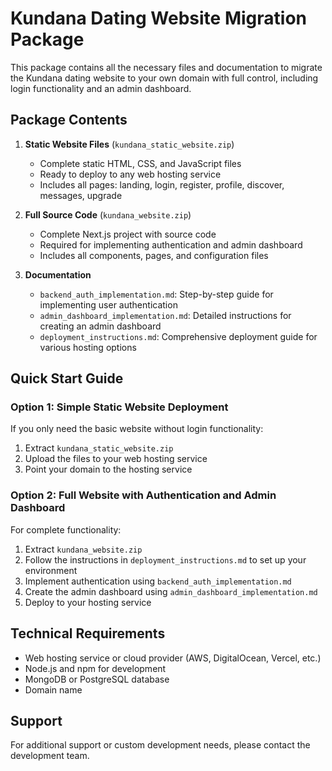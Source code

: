 # Kundana Dating Website Migration Package

This package contains all the necessary files and documentation to migrate the Kundana dating website to your own domain with full control, including login functionality and an admin dashboard.

## Package Contents

1. **Static Website Files** (`kundana_static_website.zip`)
   - Complete static HTML, CSS, and JavaScript files
   - Ready to deploy to any web hosting service
   - Includes all pages: landing, login, register, profile, discover, messages, upgrade

2. **Full Source Code** (`kundana_website.zip`)
   - Complete Next.js project with source code
   - Required for implementing authentication and admin dashboard
   - Includes all components, pages, and configuration files

3. **Documentation**
   - `backend_auth_implementation.md`: Step-by-step guide for implementing user authentication
   - `admin_dashboard_implementation.md`: Detailed instructions for creating an admin dashboard
   - `deployment_instructions.md`: Comprehensive deployment guide for various hosting options

## Quick Start Guide

### Option 1: Simple Static Website Deployment

If you only need the basic website without login functionality:

1. Extract `kundana_static_website.zip`
2. Upload the files to your web hosting service
3. Point your domain to the hosting service

### Option 2: Full Website with Authentication and Admin Dashboard

For complete functionality:

1. Extract `kundana_website.zip`
2. Follow the instructions in `deployment_instructions.md` to set up your environment
3. Implement authentication using `backend_auth_implementation.md`
4. Create the admin dashboard using `admin_dashboard_implementation.md`
5. Deploy to your hosting service

## Technical Requirements

- Web hosting service or cloud provider (AWS, DigitalOcean, Vercel, etc.)
- Node.js and npm for development
- MongoDB or PostgreSQL database
- Domain name

## Support

For additional support or custom development needs, please contact the development team.
